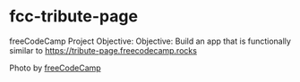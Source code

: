 # fcc-tribute-page
freeCodeCamp Project Objective: Objective: Build an app that is functionally similar to https://tribute-page.freecodecamp.rocks

Photo by <a href="freecodecamp.org">freeCodeCamp</a>